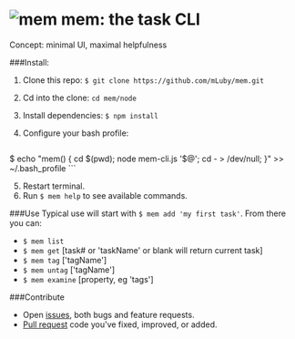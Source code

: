 # ![mem](http://upload.wikimedia.org/wikipedia/commons/thumb/1/14/Phoenician_mem.svg/85px-Phoenician_mem.svg.png) mem: the task CLI

Concept: minimal UI, maximal helpfulness

###Install:
1. Clone this repo: `$ git clone https://github.com/mLuby/mem.git`
2. Cd into the clone: `cd mem/node`
3. Install dependencies: `$ npm install`
4. Configure your bash profile:
    
    ```bash
$ echo "mem() { 
      cd $(pwd); 
      node mem-cli.js '\$@'; 
      cd - > /dev/null; 
}" >> ~/.bash_profile 
    ```
    
5. Restart terminal.
6. Run `$ mem help` to see available commands. 

###Use
Typical use will start with `$ mem add 'my first task'`. From there you can:
- `$ mem list`
- `$ mem get` [task# or 'taskName' or blank will return current task]
- `$ mem tag` ['tagName']
- `$ mem untag` ['tagName']
- `$ mem examine` [property, eg 'tags']

###Contribute
- Open [issues](https://github.com/mLuby/mem/issues), both bugs and feature requests.
- [Pull request](https://github.com/mLuby/mem/pulls) code you've fixed, improved, or added.
